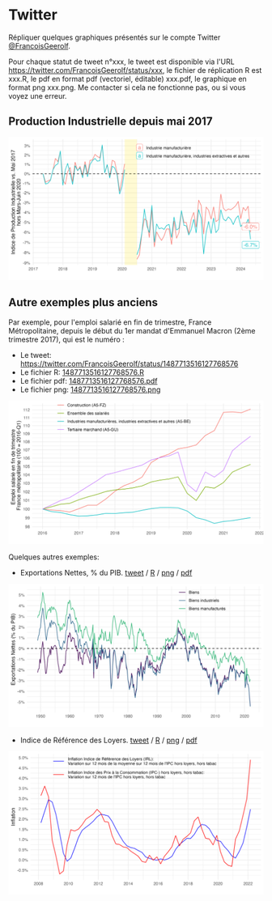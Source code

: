 # Twitter

Répliquer quelques graphiques présentés sur le compte Twitter [@FrancoisGeerolf](https://twitter.com/FrancoisGeerolf).

Pour chaque statut de tweet n°xxx, le tweet est disponible via l'URL <https://twitter.com/FrancoisGeerolf/status/xxx>, le fichier de réplication R est xxx.R, le pdf en format pdf (vectoriel, éditable) xxx.pdf, le graphique en format png xxx.png. Me contacter si cela ne fonctionne pas, ou si vous voyez une erreur.

## Production Industrielle depuis mai 2017

![Production Industrielle depuis mai 2017](1816121032928874928.png)

## Autre exemples plus anciens

Par exemple, pour l'emploi salarié en fin de trimestre, France Métropolitaine, depuis le début du 1er mandat d'Emmanuel Macron (2ème trimestre 2017), qui est le numéro :
- Le tweet: <https://twitter.com/FrancoisGeerolf/status/1487713516127768576>
- Le fichier R: [1487713516127768576.R](1487713516127768576.R)
- Le fichier pdf: [1487713516127768576.pdf](1487713516127768576.pdf)
- Le fichier png: [1487713516127768576.png](1487713516127768576.png)

![Emploi salarié en fin de trimestre](1487713516127768576.png)

Quelques autres exemples:
 
- Exportations Nettes, % du PIB. [tweet](https://twitter.com/FrancoisGeerolf/status/1487364702841749504) / [R](1487364702841749504.R) / [png](1487364702841749504.png) / [pdf](1487364702841749504.pdf)

![Exportations Nettes](1487364702841749504.png)
 
- Indice de Référence des Loyers. [tweet](https://twitter.com/FrancoisGeerolf/status/1519713704857718784) / [R](1519713704857718784.R) / [png](1519713704857718784.png) / [pdf](1519713704857718784.pdf)

![Indice de Référence des Loyers](1519713704857718784.png)

